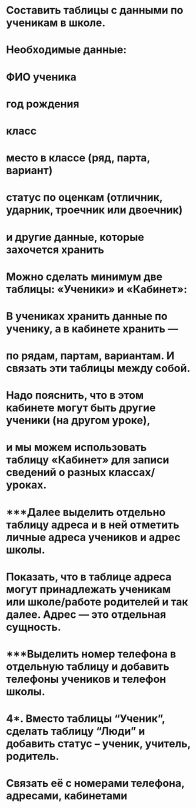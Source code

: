 # Составить таблицы с данными по ученикам в школе.
# Необходимые данные:
# ФИО ученика
# год рождения
# класс
# место в классе (ряд, парта, вариант)
# статус по оценкам (отличник, ударник, троечник или двоечник)
# и другие данные, которые захочется хранить
# Можно сделать минимум две таблицы: «Ученики» и «Кабинет»:
# В учениках хранить данные по ученику, а в кабинете хранить — 
# по рядам, партам, вариантам. И связать эти таблицы между собой.
# Надо пояснить, что в этом кабинете могут быть другие ученики (на другом уроке), 
# и мы можем использовать таблицу «Кабинет» для записи сведений о разных классах/уроках.

# ***Далее выделить отдельно таблицу адреса и в ней отметить личные адреса учеников и адрес школы. 
# Показать, что в таблице адреса могут принадлежать ученикам или школе/работе родителей и так далее. Адрес — это отдельная сущность.
# ***Выделить номер телефона в отдельную таблицу и добавить телефоны учеников и телефон школы.
# 4*. Вместо таблицы “Ученик”, сделать таблицу “Люди” и добавить статус – ученик, учитель, родитель. 
# Связать её с номерами телефона, адресами, кабинетами
